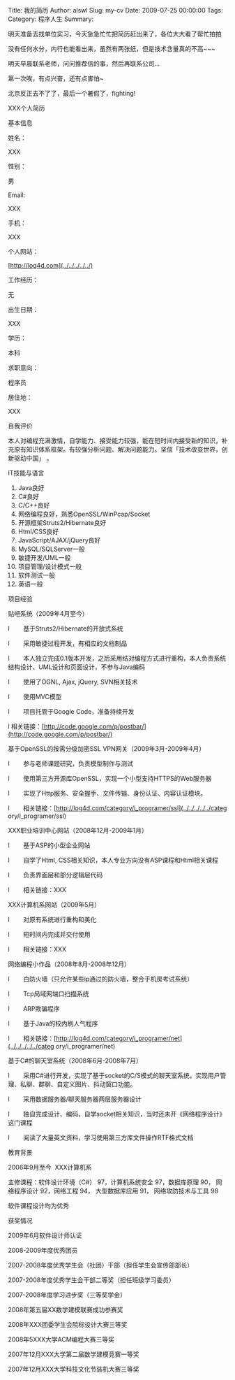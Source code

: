 Title: 我的简历
Author: alswl
Slug: my-cv
Date: 2009-07-25 00:00:00
Tags: 
Category: 程序人生
Summary: 

明天准备去找单位实习，今天急急忙忙把简历赶出来了，各位大大看了帮忙拍拍

没有任何水分，内行也能看出来，虽然有两张纸，但是技术含量真的不高~~~

明天早晨联系老师，问问推荐信的事，然后再联系公司…

第一次唉，有点兴奋，还有点害怕~

北京反正去不了了，最后一个暑假了，fighting!

XXX个人简历

基本信息

姓名：

XXX

性别：

男

Email:

XXX

手机：

XXX

个人网站：

[http://log4d.com](../../../../../)

工作经历：

无

出生日期：

XXX

学历：

本科

求职意向：

程序员

居住地：

XXX

自我评价

本人对编程充满激情，自学能力、接受能力较强，能在短时间内接受新的知识，补充原有知识体系框架。有较强分析问题、解决问题能力。坚信「技术改变世界，创新驱动中国」
。

IT技能与语言

  1. Java良好
  2. C#良好
  3. C/C++良好
  4. 网络编程良好，熟悉OpenSSL/WinPcap/Socket
  5. 开源框架Struts2/Hibernate良好
  6. Html/CSS良好
  7. JavaScript/AJAX/jQuery良好
  8. MySQL/SQLServer一般
  9. 敏捷开发/UML一般
  10. 项目管理/设计模式一般
  11. 软件测试一般
  12. 英语一般

项目经验

贴吧系统（2009年4月至今）

l        基于Struts2/Hibernate的开放式系统

l        采用敏捷过程开发，有相应的文档制品

l        本人独立完成0.1版本开发，之后采用结对编程方式进行重构，本人负责系统结构设计、UML设计和页面设计，不参与Java编码

l        使用了OGNL, Ajax, jQuery, SVN相关技术

l        使用MVC模型

l        项目托管于Google Code，准备持续开发

l
相关链接：[http://code.google.com/p/postbar/](http://code.google.com/p/postbar/)

基于OpenSSL的按需分级加密SSL VPN网关（2009年3月-2009年4月）

l        参与老师课题研究，负责模型制作与测试

l        使用第三方开源库OpenSSL，实现一个小型支持HTTPS的Web服务器

l        实现了Http服务、安全握手、文件传输、身份认证、内容认证模块。

l        相关链接：[http://log4d.com/category/i_programer/ssl](../../../../../categ
ory/i_programer/ssl)

XXX职业培训中心网站（2008年12月-2009年1月）

l        基于ASP的小型企业网站

l        自学了Html, CSS相关知识，本人专业方向没有ASP课程和Html相关课程

l        负责界面层和部分逻辑层代码

l        相关链接：XXX

XXX计算机系网站（2009年5月）

l        对原有系统进行重构和美化

l        短时间内完成并交付使用

l        相关链接：XXX

网络编程小作品（2008年8月-2008年12月）

l        白防火墙（只允许某些ip通过的防火墙，整合于机房考试系统）

l        Tcp局域网端口扫描系统

l        ARP欺骗程序

l        基于Java的校内刷人气程序

l        相关链接：[http://log4d.com/category/i_programer/net](../../../../../categ
ory/i_programer/net)

基于C#的聊天室系统（2008年6月-2008年7月）

l        采用C#进行开发，实现了基于socket的C/S模式的聊天室系统，实现用户管理、私聊、群聊、自定义图片、抖动窗口功能。

l        采用数据服务器/聊天服务器两层服务器设计

l        独自完成设计、编码，自学socket相关知识，当时还未开《网络程序设计》这门课程

l        阅读了大量英文资料，学习使用第三方库文件操作RTF格式文档

教育背景

2006年9月至今  XXX计算机系

主修课程：软件设计环境（C#） 97，计算机系统安全 97，数据库原理 90， 网络程序设计 92，网络工程 94， 大型数据库应用 91，
网络攻防技术与工具 98

软件课程设计均为优秀

获奖情况

2009年6月软件设计师认证

2008-2009年度优秀团员

2007-2008年度优秀学生会（社团）干部（担任学生会宣传部部长）

2007-2008年度优秀学生会干部二等奖（担任班级学习委员）

2007-2008年度学习进步奖（三等奖学金）

2008年第五届XX数学建模联赛成功参赛奖

2008年XXX团委学生会院标设计大赛三等奖

2008年5XXX大学ACM编程大赛三等奖

2007年12月XXX大学第二届数学建模竞赛一等奖

2007年12月XXX大学科技文化节装机大赛三等奖

